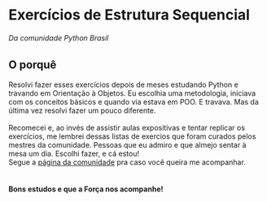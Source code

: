 <h1>Exercícios de Estrutura Sequencial</h1>
  <h6>Da comunidade Python Brasil</h6>
  <h2>O porquê</h2>
    <p>
      Resolvi fazer esses exercícios depois de meses estudando Python e travando em Orientação à Objetos. Eu escolhia uma metodologia, iniciava com os 
      conceitos básicos e quando via estava em POO. E travava. Mas da última vez resolvi fazer um pouco diferente. <br><br>
      Recomecei e, ao invés de assistir aulas expositivas e tentar replicar os exercícios, me lembrei dessas listas de exercios que foram curados pelos
      mestres da comunidade. Pessoas que eu admiro e que almejo sentar à mesa um dia. Escolhi fazer, e cá estou!<br>
      Segue a <a href="https://wiki.python.org.br/EstruturaDeDecisao">página da comunidade</a> pra caso você queira me acompanhar.<br><br>
    </p>
    <h4>Bons estudos e que a Força nos acompanhe!</h4>
